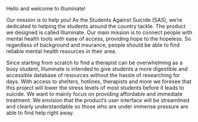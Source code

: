Hello and welcome to Illuminate!

Our mission is to help you! As the Students Against Suicide (SAS), we’re dedicated to helping the students around the country tackle. The product we designed is called Illuminate. Our main mission is to connect people with mental health tools with ease of access, providing hope to the hopeless. So regardless of background and insurance, people should be able to find reliable mental health resources in their area. 

Since starting from scratch to find a therapist can be overwhelming as a busy student, Illuminate is intended to give students a more digestible and accessible database of resources without the hassle of researching for days. With access to shelters, hotlines, therapists and more we foresee that this project will lower the stress levels of most students before it leads to suicide. We want to mainly focus on providing affordable and immediate treatment. We envision that the product’s user interface will be streamlined and clearly understandable so those who are under immense pressure are able to find help right away. 
